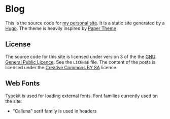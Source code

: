 # Blog

This is the source code for [my personal site](https://dmytro.sh). It is a static site generated by a [Hugo](https://gohugo.io/). The theme is heavily inspired by [Paper Theme](https://github.com/nanxiaobei/hugo-paper)

## License

The source code for this site is licensed under version 3 of the the [GNU General Public Licence](https://gnu.org/licenses/gpl.html). See the `LICENSE` file. The content of the posts is licensed under the [Creative Commons BY SA](https://creativecommons.org/licenses/by-sa/3.0/) licence.

## Web Fonts

Typekit is used for loading external fonts. Font families currently used on the site:

- "Calluna" serif family is used in headers
